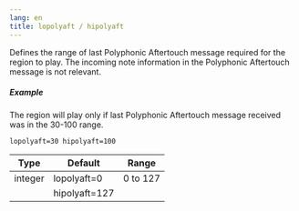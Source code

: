 ```yaml
---
lang: en
title: lopolyaft / hipolyaft
---
```

Defines the range of last Polyphonic Aftertouch message required for the region
to play. The incoming note information in the Polyphonic Aftertouch message is
not relevant.

##### Example

The region will play only if last Polyphonic Aftertouch message received was
in the 30-100 range.

```
lopolyaft=30 hipolyaft=100
```

| Type    | Default       | Range    |
| ---     | ---           | ---      |
| integer | lopolyaft=0   | 0 to 127 |
|         | hipolyaft=127 |          |
